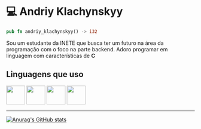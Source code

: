 # 💻 Andriy Klachynskyy

```rs
pub fn andriy_klachynskyy() -> i32
```

Sou um estudante da INETE que busca ter um futuro na área da programação com o
foco na parte backend. Adoro programar em linguagem com características de **C**

## Linguagens que uso

<div>
    <img src="https://cdn.jsdelivr.net/gh/devicons/devicon@latest/icons/rust/rust-original.svg" width="50px" />
    <img src="https://cdn.jsdelivr.net/gh/devicons/devicon@latest/icons/c/c-original.svg"  width="50px" />
    <img src="https://cdn.jsdelivr.net/gh/devicons/devicon@latest/icons/csharp/csharp-original.svg" width="50px" />
    <img src="https://cdn.jsdelivr.net/gh/devicons/devicon@latest/icons/typescript/typescript-original.svg" width="50px" />          
</div>

-----------------------------------------------------------------------------

[![Anurag's GitHub stats](https://github-readme-stats.vercel.app/api?username=AndriyKlachynskyy&show_icons=true&theme=dark)](https://github.com/anuraghazra/github-readme-stats)
